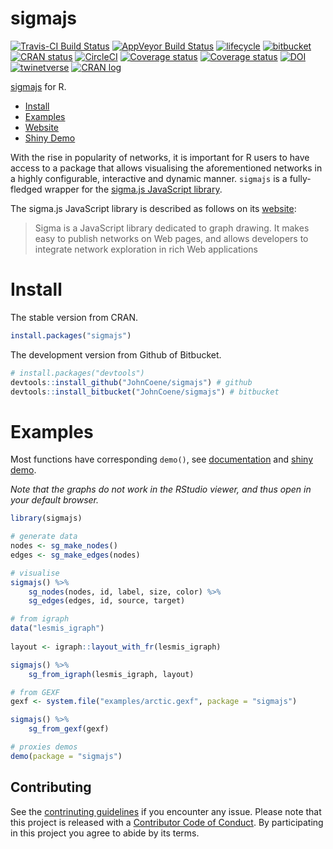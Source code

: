 # sigmajs

[![Travis-CI Build Status](https://travis-ci.org/JohnCoene/sigmajs.svg?branch=master)](https://travis-ci.org/JohnCoene/sigmajs) [![AppVeyor Build Status](https://ci.appveyor.com/api/projects/status/github/JohnCoene/sigmajs?branch=master&svg=true)](https://ci.appveyor.com/project/JohnCoene/sigmajs) [![lifecycle](https://img.shields.io/badge/lifecycle-stable-brightgreen.svg)](https://www.tidyverse.org/lifecycle/#stable) [![bitbucket](https://img.shields.io/bitbucket/pipelines/JohnCoene/sigmajs.svg)](https://bitbucket.org/JohnCoene/sigmajs) [![CRAN status](https://www.r-pkg.org/badges/version/sigmajs)](https://cran.r-project.org/package=sigmajs) 
[![CircleCI](https://img.shields.io/circleci/project/github/JohnCoene/sigmajs.svg)](https://github.com/JohnCoene/sigmajs) [![Coverage status](https://coveralls.io/repos/github/JohnCoene/sigmajs/badge.svg)](https://coveralls.io/r/JohnCoene/sigmajs?branch=master) [![Coverage status](https://codecov.io/gh/JohnCoene/sigmajs/branch/master/graph/badge.svg)](https://codecov.io/github/JohnCoene/sigmajs?branch=master) [![DOI](http://joss.theoj.org/papers/10.21105/joss.00814/status.svg)](https://doi.org/10.21105/joss.00814) [![twinetverse](https://img.shields.io/badge/twinetverse-0.0.2-yellow.svg)](http://twinetverse.john-coene.com/)
[![CRAN log](http://cranlogs.r-pkg.org/badges/grand-total/sigmajs)](http://cranlogs.r-pkg.org/badges/sigmajs)

[sigmajs](http://sigmajs.org/) for R.

* [Install](#install)
* [Examples](#examples)
* [Website](http://sigmajs.john-coene.com/)
* [Shiny Demo](http://shiny.john-coene.com/sigmajs/)

With the rise in popularity of networks, it is important for R users to have access to a package that allows visualising the aforementioned networks in a highly configurable, interactive and dynamic manner. `sigmajs` is a fully-fledged wrapper for the [sigma.js JavaScript library](http://sigmajs.org/).

The sigma.js JavaScript library is described as follows on its [website](http://sigmajs.org/): 

> Sigma is a JavaScript library dedicated to graph drawing. It makes easy to publish networks on Web pages, and allows developers to integrate network exploration in rich Web applications

# Install

The stable version from CRAN.

```r
install.packages("sigmajs")
```

The development version from Github of Bitbucket.

```r
# install.packages("devtools")
devtools::install_github("JohnCoene/sigmajs") # github
devtools::install_bitbucket("JohnCoene/sigmajs") # bitbucket
```

# Examples

Most functions have corresponding `demo()`, see [documentation](http://sigmajs.john-coene.com/) and [shiny demo](http://shiny.john-coene.com/sigmajs/).

*Note that the graphs do not work in the RStudio viewer, and thus open in your default browser.*

```r
library(sigmajs)

# generate data
nodes <- sg_make_nodes()
edges <- sg_make_edges(nodes)

# visualise
sigmajs() %>%
	sg_nodes(nodes, id, label, size, color) %>%
	sg_edges(edges, id, source, target)

# from igraph 
data("lesmis_igraph")
 
layout <- igraph::layout_with_fr(lesmis_igraph)

sigmajs() %>%
	sg_from_igraph(lesmis_igraph, layout)

# from GEXF
gexf <- system.file("examples/arctic.gexf", package = "sigmajs")

sigmajs() %>% 
	sg_from_gexf(gexf) 

# proxies demos
demo(package = "sigmajs")
```

## Contributing

See the [contrinuting guidelines](CONTRIBUTING.md) if you encounter any issue. Please note that this project is released with a [Contributor Code of Conduct](CONDUCT.md). By participating in this project you agree to abide by its terms.
